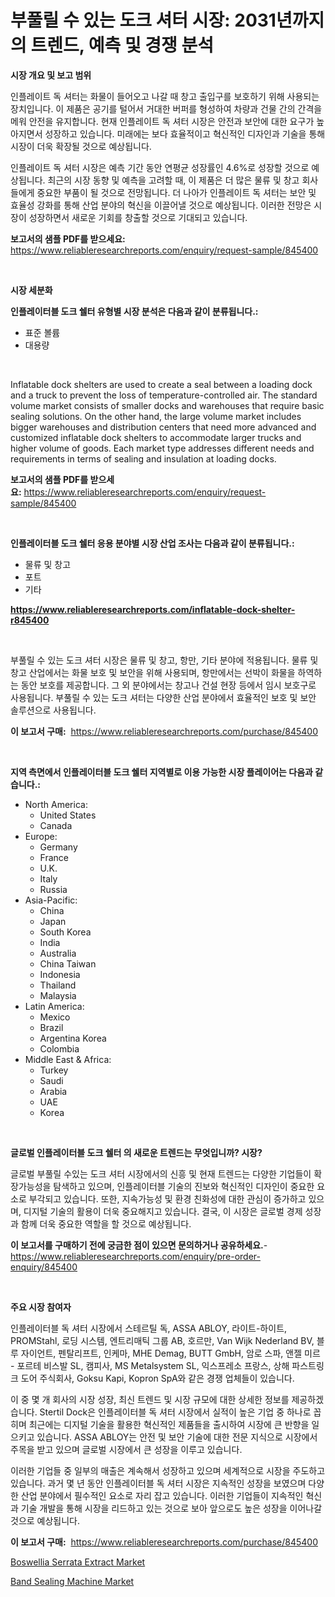 <p><h1>부풀릴 수 있는 도크 셔터 시장: 2031년까지의 트렌드, 예측 및 경쟁 분석</h1></p><p><strong>시장 개요 및 보고 범위</strong></p>
<p><p>인플레이트 독 셔터는 화물이 들어오고 나갈 때 창고 출입구를 보호하기 위해 사용되는 장치입니다. 이 제품은 공기를 털어서 거대한 버퍼를 형성하여 차량과 건물 간의 간격을 메워 안전을 유지합니다. 현재 인플레이트 독 셔터 시장은 안전과 보안에 대한 요구가 높아지면서 성장하고 있습니다. 미래에는 보다 효율적이고 혁신적인 디자인과 기술을 통해 시장이 더욱 확장될 것으로 예상됩니다. </p><p>인플레이트 독 셔터 시장은 예측 기간 동안 연평균 성장률인 4.6%로 성장할 것으로 예상됩니다. 최근의 시장 동향 및 예측을 고려할 때, 이 제품은 더 많은 물류 및 창고 회사들에게 중요한 부품이 될 것으로 전망됩니다. 더 나아가 인플레이트 독 셔터는 보안 및 효율성 강화를 통해 산업 분야의 혁신을 이끌어낼 것으로 예상됩니다. 이러한 전망은 시장이 성장하면서 새로운 기회를 창출할 것으로 기대되고 있습니다.</p></p>
<p><strong>보고서의 샘플 PDF를 받으세요:</strong> <a href="https://www.reliableresearchreports.com/enquiry/request-sample/845400">https://www.reliableresearchreports.com/enquiry/request-sample/845400</a></p>
<p>&nbsp;</p>
<p><strong>시장 세분화</strong></p>
<p><strong>인플레이터블 도크 쉘터 유형별 시장 분석은 다음과 같이 분류됩니다.:</strong></p>
<p><ul><li>표준 볼륨</li><li>대용량</li></ul></p>
<p>&nbsp;</p>
<p><p>Inflatable dock shelters are used to create a seal between a loading dock and a truck to prevent the loss of temperature-controlled air. The standard volume market consists of smaller docks and warehouses that require basic sealing solutions. On the other hand, the large volume market includes bigger warehouses and distribution centers that need more advanced and customized inflatable dock shelters to accommodate larger trucks and higher volume of goods. Each market type addresses different needs and requirements in terms of sealing and insulation at loading docks.</p></p>
<p><strong>보고서의 샘플 PDF를 받으세요:</strong>&nbsp;<a href="https://www.reliableresearchreports.com/enquiry/request-sample/845400">https://www.reliableresearchreports.com/enquiry/request-sample/845400</a></p>
<p>&nbsp;</p>
<p><strong> 인플레이터블 도크 쉘터 응용 분야별 시장 산업 조사는 다음과 같이 분류됩니다.:</strong></p>
<p><ul><li>물류 및 창고</li><li>포트</li><li>기타</li></ul></p>
<p><strong><a href="https://www.reliableresearchreports.com/inflatable-dock-shelter-r845400">https://www.reliableresearchreports.com/inflatable-dock-shelter-r845400</a></strong></p>
<p>&nbsp;</p>
<p><p>부풀릴 수 있는 도크 셔터 시장은 물류 및 창고, 항만, 기타 분야에 적용됩니다. 물류 및 창고 산업에서는 화물 보호 및 보안을 위해 사용되며, 항만에서는 선박이 화물을 하역하는 동안 보호를 제공합니다. 그 외 분야에서는 창고나 건설 현장 등에서 임시 보호구로 사용됩니다. 부풀릴 수 있는 도크 셔터는 다양한 산업 분야에서 효율적인 보호 및 보안 솔루션으로 사용됩니다.</p></p>
<p><strong>이 보고서 구매:</strong>&nbsp; <a href="https://www.reliableresearchreports.com/purchase/845400">https://www.reliableresearchreports.com/purchase/845400</a></p>
<p>&nbsp;</p>
<p><strong>지역 측면에서 인플레이터블 도크 쉘터 지역별로 이용 가능한 시장 플레이어는 다음과 같습니다.:</strong></p>
<p><ul>
    <li>
        North America:
        <ul>
            <li>United States</li>
            <li>Canada</li>
        </ul>
    </li>
    <li>
        Europe:
        <ul>
            <li>Germany</li>
            <li>France</li>
            <li>U.K.</li>
            <li>Italy</li>
            <li>Russia</li>
        </ul>
    </li>
    <li>
        Asia-Pacific:
        <ul>
            <li>China</li>
            <li>Japan</li>
            <li>South Korea</li>
            <li>India</li>
            <li>Australia</li>
            <li>China Taiwan</li>
            <li>Indonesia</li>
            <li>Thailand</li>
            <li>Malaysia</li>
        </ul>
    </li>
    <li>
        Latin America:
        <ul>
            <li>Mexico</li>
            <li>Brazil</li>
            <li>Argentina Korea</li>
            <li>Colombia</li>
        </ul>
    </li>
    <li>
        Middle East & Africa:
        <ul>
            <li>Turkey</li>
            <li>Saudi</li>
            <li>Arabia</li>
            <li>UAE</li>
            <li>Korea</li>
        </ul>
    </li>
    </ul></p>
<p>&nbsp;</p>
<p><strong>글로벌 인플레이터블 도크 쉘터 의 새로운 트렌드는 무엇입니까? 시장?</strong></p>
<p><p>글로벌 부풀릴 수있는 도크 셔터 시장에서의 신흥 및 현재 트렌드는 다양한 기업들이 확장가능성을 탐색하고 있으며, 인플레이터블 기술의 진보와 혁신적인 디자인이 중요한 요소로 부각되고 있습니다. 또한, 지속가능성 및 환경 친화성에 대한 관심이 증가하고 있으며, 디지털 기술의 활용이 더욱 중요해지고 있습니다. 결국, 이 시장은 글로벌 경제 성장과 함께 더욱 중요한 역할을 할 것으로 예상됩니다.</p></p>
<p><strong>이 보고서를 구매하기 전에 궁금한 점이 있으면 문의하거나 공유하세요.</strong>- <a href="https://www.reliableresearchreports.com/enquiry/pre-order-enquiry/845400">https://www.reliableresearchreports.com/enquiry/pre-order-enquiry/845400</a></p>
<p>&nbsp;</p>
<p><strong>주요 시장 참여자</strong></p>
<p><p>인플레이터블 독 셔터 시장에서 스테르틸 독, ASSA ABLOY, 라이트-하이트, PROMStahl, 로딩 시스템, 엔트리매틱 그룹 AB, 호르만, Van Wijk Nederland BV, 블루 자이언트, 펜탈리프트, 인케마, MHE Demag, BUTT GmbH, 암로 스파, 앤젤 미르 - 포르테 비스발 SL, 캠피사, MS Metalsystem SL, 익스프레소 프랑스, 상해 파스트링크 도어 주식회사, Goksu Kapi, Kopron SpA와 같은 경쟁 업체들이 있습니다. </p><p>이 중 몇 개 회사의 시장 성장, 최신 트렌드 및 시장 규모에 대한 상세한 정보를 제공하겠습니다. Stertil Dock은 인플레이터블 독 셔터 시장에서 실적이 높은 기업 중 하나로 꼽히며 최근에는 디지털 기술을 활용한 혁신적인 제품들을 출시하여 시장에 큰 반향을 일으키고 있습니다. ASSA ABLOY는 안전 및 보안 기술에 대한 전문 지식으로 시장에서 주목을 받고 있으며 글로벌 시장에서 큰 성장을 이루고 있습니다. </p><p>이러한 기업들 중 일부의 매출은 계속해서 성장하고 있으며 세계적으로 시장을 주도하고 있습니다. 과거 몇 년 동안 인플레이터블 독 셔터 시장은 지속적인 성장을 보였으며 다양한 산업 분야에서 필수적인 요소로 자리 잡고 있습니다. 이러한 기업들이 지속적인 혁신과 기술 개발을 통해 시장을 리드하고 있는 것으로 보아 앞으로도 높은 성장을 이어나갈 것으로 예상됩니다.</p></p>
<p><strong>이 보고서 구매:</strong>&nbsp;&nbsp;<a href="https://www.reliableresearchreports.com/purchase/845400">https://www.reliableresearchreports.com/purchase/845400</a></p>
<p><p><a href="https://simplistic-meeting-7ee.notion.site/Boswellia-Serrata-Extract-Market-Analysis-and-Market-Size-Global-Industry-Overview-Market-Segmenta-4e53a25e0f9e414bb3c4e3ddcf5995a9">Boswellia Serrata Extract Market</a></p><p><a href="https://github.com/Sinjinluong3e0awx2m195k76/Market-Research-Report-List-2/blob/main/band-sealing-machine-market.md">Band Sealing Machine Market</a></p></p>